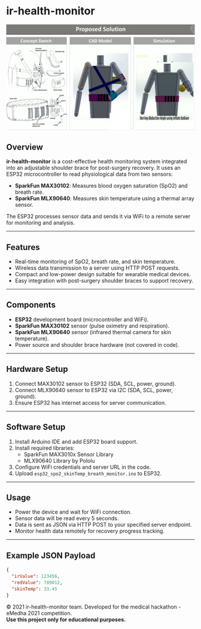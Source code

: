 # ir-health-monitor
![should brace image](docs/eMedha_2.png)
## Overview

**ir-health-monitor** is a cost-effective health monitoring system integrated into an adjustable shoulder brace for post-surgery recovery. It uses an ESP32 microcontroller to read physiological data from two sensors:

- **SparkFun MAX30102**: Measures blood oxygen saturation (SpO2) and breath rate.
- **SparkFun MLX90640**: Measures skin temperature using a thermal array sensor.

The ESP32 processes sensor data and sends it via WiFi to a remote server for monitoring and analysis.

---

## Features

- Real-time monitoring of SpO2, breath rate, and skin temperature.
- Wireless data transmission to a server using HTTP POST requests.
- Compact and low-power design suitable for wearable medical devices.
- Easy integration with post-surgery shoulder braces to support recovery.

---

## Components

- **ESP32** development board (microcontroller and WiFi).
- **SparkFun MAX30102** sensor (pulse oximetry and respiration).
- **SparkFun MLX90640** sensor (infrared thermal camera for skin temperature).
- Power source and shoulder brace hardware (not covered in code).

---

## Hardware Setup

1. Connect MAX30102 sensor to ESP32 (SDA, SCL, power, ground).
2. Connect MLX90640 sensor to ESP32 via I2C (SDA, SCL, power, ground).
3. Ensure ESP32 has internet access for server communication.

---

## Software Setup

1. Install Arduino IDE and add ESP32 board support.
2. Install required libraries:
   - SparkFun MAX3010x Sensor Library
   - MLX90640 Library by Pololu
3. Configure WiFi credentials and server URL in the code.
4. Upload `esp32_spo2_skinTemp_breath_monitor.ino` to ESP32.

---

## Usage

- Power the device and wait for WiFi connection.
- Sensor data will be read every 5 seconds.
- Data is sent as JSON via HTTP POST to your specified server endpoint.
- Monitor health data remotely for recovery progress tracking.

---

## Example JSON Payload

```json
{
  "irValue": 123456,
  "redValue": 789012,
  "skinTemp": 33.45
}
```
© 2021 ir-health-monitor team. Developed for the medical hackathon - eMedha 2021 competition.  
**Use this project only for educational purposes.**
